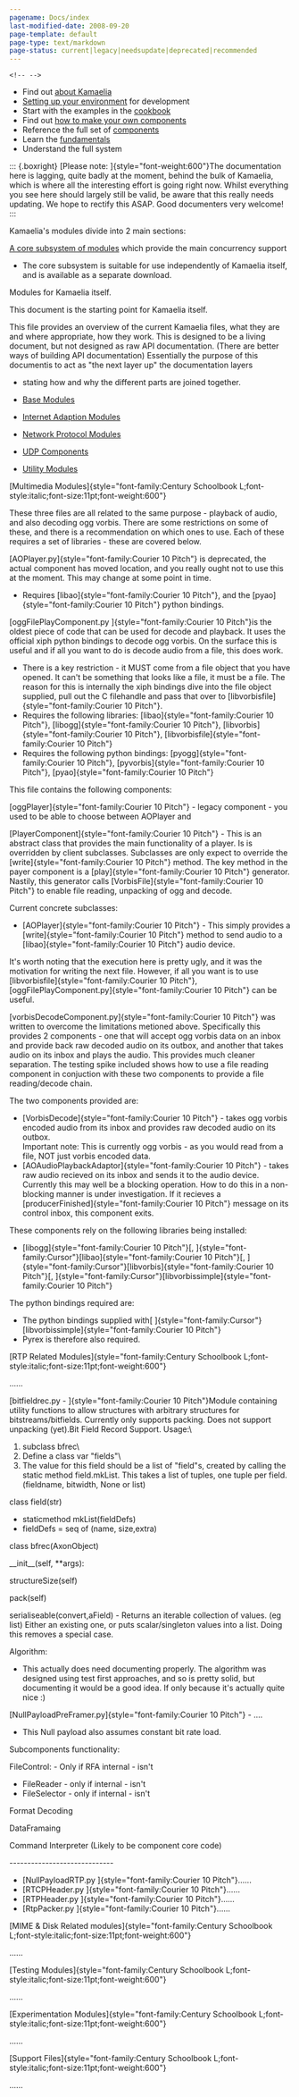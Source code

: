```yaml
---
pagename: Docs/index
last-modified-date: 2008-09-20
page-template: default
page-type: text/markdown
page-status: current|legacy|needsupdate|deprecated|recommended
---
```

```{=html}
<!-- -->
```
-   Find out [about Kamaelia](/Introduction.html)
-   [Setting up your environment](/GettingStarted.html) for development
-   Start with the examples in the [cookbook](/Cookbook.html)
-   Find out [how to make your own
    components](http://kamaelia.sourceforge.net/cgi-bin/blog/blog.cgi?rm=viewpost&nodeid=1113495151)
-   Reference the full set of [components](/Components.html)
-   Learn the [fundamentals](/MiniAxon/)
-   Understand the full system

::: {.boxright}
[Please note: ]{style="font-weight:600"}The documentation here is
lagging, quite badly at the moment, behind the bulk of Kamaelia, which
is where all the interesting effort is going right now. Whilst
everything you see here should largely still be valid, be aware that
this really needs updating. We hope to rectify this ASAP. Good
documenters very welcome!
:::

Kamaelia\'s modules divide into 2 main sections:

[A core subsystem of modules](Axon.html) which provide the main
concurrency support

-   The core subsystem is suitable for use independently of Kamaelia
    itself, and is available as a separate download.

Modules for Kamaelia itself.

This document is the starting point for Kamaelia itself.

This file provides an overview of the current Kamaelia files, what they
are and where appropriate, how they work. This is designed to be a
living document, but not designed as raw API documentation. (There are
better ways of building API documentation) Essentially the purpose of
this documentis to act as \"the next layer up\" the documentation layers
- stating how and why the different parts are joined together.

-   [Base Modules](BaseModules.html)
-   [Internet Adaption Modules](InternetAdaptionModules.html)
-   [Network Protocol Modules](NetworkProtocolModules.html)
-   [UDP Components](UDPComponents.html)
-   [Utility Modules](UtilityModules.html)

[Multimedia
Modules]{style="font-family:Century Schoolbook L;font-style:italic;font-size:11pt;font-weight:600"}

These three files are all related to the same purpose - playback of
audio, and also decoding ogg vorbis. There are some restrictions on some
of these, and there is a recommendation on which ones to use. Each of
these requires a set of libraries - these are covered below.

[AOPlayer.py]{style="font-family:Courier 10 Pitch"} is deprecated, the
actual component has moved location, and you really ought not to use
this at the moment. This may change at some point in time.

-   Requires [libao]{style="font-family:Courier 10 Pitch"}, and the
    [pyao]{style="font-family:Courier 10 Pitch"} python bindings.

[oggFilePlayComponent.py ]{style="font-family:Courier 10 Pitch"}is the
oldest piece of code that can be used for decode and playback. It uses
the official xiph python bindings to decode ogg vorbis. On the surface
this is useful and if all you want to do is decode audio from a file,
this does work.

-   There is a key restriction - it MUST come from a file object that
    you have opened. It can\'t be something that looks like a file, it
    must be a file. The reason for this is internally the xiph bindings
    dive into the file object supplied, pull out the C filehandle and
    pass that over to
    [libvorbisfile]{style="font-family:Courier 10 Pitch"}.
-   Requires the following libraries:
    [libao]{style="font-family:Courier 10 Pitch"},
    [libogg]{style="font-family:Courier 10 Pitch"},
    [libvorbis]{style="font-family:Courier 10 Pitch"},
    [libvorbisfile]{style="font-family:Courier 10 Pitch"}
-   Requires the following python bindings:
    [pyogg]{style="font-family:Courier 10 Pitch"},
    [pyvorbis]{style="font-family:Courier 10 Pitch"},
    [pyao]{style="font-family:Courier 10 Pitch"}

This file contains the following components:

[oggPlayer]{style="font-family:Courier 10 Pitch"} - legacy component -
you used to be able to choose between AOPlayer and

[PlayerComponent]{style="font-family:Courier 10 Pitch"} - This is an
abstract class that provides the main functionality of a player. Is is
overridden by client subclasses. Subclasses are only expect to override
the [write]{style="font-family:Courier 10 Pitch"} method. The key method
in the payer component is a [play]{style="font-family:Courier 10 Pitch"}
generator. Nastily, this generator calls
[VorbisFile]{style="font-family:Courier 10 Pitch"} to enable file
reading, unpacking of ogg and decode.

<div>

Current concrete subclasses:

</div>

-   [AOPlayer]{style="font-family:Courier 10 Pitch"} - This simply
    provides a [write]{style="font-family:Courier 10 Pitch"} method to
    send audio to a [libao]{style="font-family:Courier 10 Pitch"} audio
    device.

It\'s worth noting that the execution here is pretty ugly, and it was
the motivation for writing the next file. However, if all you want is to
use [libvorbisfile]{style="font-family:Courier 10 Pitch"},
[oggFilePlayComponent.py]{style="font-family:Courier 10 Pitch"} can be
useful.

[vorbisDecodeComponent.py]{style="font-family:Courier 10 Pitch"} was
written to overcome the limitations metioned above. Specifically this
provides 2 components - one that will accept ogg vorbis data on an inbox
and provide back raw decoded audio on its outbox, and another that takes
audio on its inbox and plays the audio. This provides much cleaner
separation. The testing spike included shows how to use a file reading
component in conjuction with these two components to provide a file
reading/decode chain.

The two components provided are:

-   [VorbisDecode]{style="font-family:Courier 10 Pitch"} - takes ogg
    vorbis encoded audio from its inbox and provides raw decoded audio
    on its outbox.\
    Important note: This is currently ogg vorbis - as you would read
    from a file, NOT just vorbis encoded data.
-   [AOAudioPlaybackAdaptor]{style="font-family:Courier 10 Pitch"} -
    takes raw audio recieved on its inbox and sends it to the audio
    device. Currently this may well be a blocking operation. How to do
    this in a non-blocking manner is under investigation. If it recieves
    a [producerFinished]{style="font-family:Courier 10 Pitch"} message
    on its control inbox, this component exits.

These components rely on the following libraries being installed:

-   [libogg]{style="font-family:Courier 10 Pitch"}[,
    ]{style="font-family:Cursor"}[libao]{style="font-family:Courier 10 Pitch"}[,
    ]{style="font-family:Cursor"}[libvorbis]{style="font-family:Courier 10 Pitch"}[,
    ]{style="font-family:Cursor"}[libvorbissimple]{style="font-family:Courier 10 Pitch"}

The python bindings required are:

-   The python bindings supplied with[
    ]{style="font-family:Cursor"}[libvorbissimple]{style="font-family:Courier 10 Pitch"}
-   Pyrex is therefore also required.

[RTP Related
Modules]{style="font-family:Century Schoolbook L;font-style:italic;font-size:11pt;font-weight:600"}

\...\...

[bitfieldrec.py - ]{style="font-family:Courier 10 Pitch"}Module
containing utility functions to allow structures with arbitrary
structures for bitstreams/bitfields. Currently only supports packing.
Does not support unpacking (yet).Bit Field Record Support. Usage:\
1. subclass bfrec\
2. Define a class var \"fields\"\
3. The value for this field should be a list of \"field\"s, created by
calling the static method field.mkList. This takes a list of tuples, one
tuple per field. (fieldname, bitwidth, None or list)

class field(str)

-   staticmethod mkList(fieldDefs)
-   fieldDefs = seq of (name, size,extra)

class bfrec(AxonObject)

\_\_init\_\_(self, \*\*args):

structureSize(self)

pack(self)

serialiseable(convert,aField) - Returns an iterable collection of
values. (eg list) Either an existing one, or puts scalar/singleton
values into a list. Doing this removes a special case.

Algorithm:

-   This actually does need documenting properly. The algorithm was
    designed using test first approaches, and so is pretty solid, but
    documenting it would be a good idea. If only because it\'s actually
    quite nice :)

[NullPayloadPreFramer.py]{style="font-family:Courier 10 Pitch"} - \....

-   This Null payload also assumes constant bit rate load.

Subcomponents functionality:

FileControl: - Only if RFA internal - isn\'t

-   FileReader - only if internal - isn\'t
-   FileSelector - only if internal - isn\'t

Format Decoding

DataFramaing

Command Interpreter (Likely to be component core code)

\-\-\-\-\-\-\-\-\-\-\-\-\-\-\-\-\-\-\-\-\-\-\-\-\-\-\-\--

-   [NullPayloadRTP.py ]{style="font-family:Courier 10 Pitch"}\...\...
-   [RTCPHeader.py ]{style="font-family:Courier 10 Pitch"}\...\...
-   [RTPHeader.py ]{style="font-family:Courier 10 Pitch"}\...\...
-   [RtpPacker.py ]{style="font-family:Courier 10 Pitch"}\...\...

[MIME & Disk Related
modules]{style="font-family:Century Schoolbook L;font-style:italic;font-size:11pt;font-weight:600"}

\...\...

[Testing
Modules]{style="font-family:Century Schoolbook L;font-style:italic;font-size:11pt;font-weight:600"}

\...\...

[Experimentation
Modules]{style="font-family:Century Schoolbook L;font-style:italic;font-size:11pt;font-weight:600"}

\...\...

[Support
Files]{style="font-family:Century Schoolbook L;font-style:italic;font-size:11pt;font-weight:600"}

\...\...
